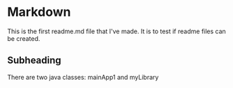 # Markdown 

This is the first readme.md file that I've made. It is to test if readme files can be created.

## Subheading

There are two java classes: mainApp1 and myLibrary